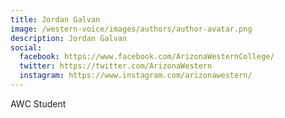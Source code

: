 ```yaml
---
title: Jordan Galvan
image: /western-voice/images/authors/author-avatar.png
description: Jordan Galvan
social:
  facebook: https://www.facebook.com/ArizonaWesternCollege/
  twitter: https://twitter.com/ArizonaWestern
  instagram: https://www.instagram.com/arizonawestern/
---
```


AWC Student